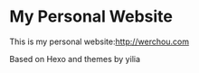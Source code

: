# My Personal Website

This is my personal website:http://werchou.com

Based on Hexo and themes by yilia